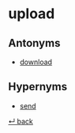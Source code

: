 # upload

## Antonyms

 - [download](download.md)

## Hypernyms

 - [send](send.md)

[↵ back](README.md)
